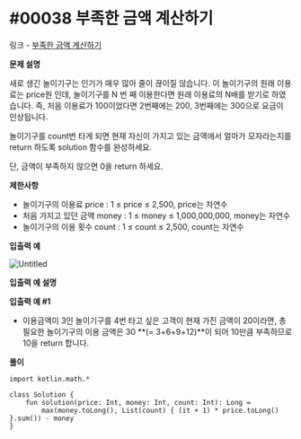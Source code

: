 # #00038 부족한 금액 계산하기

링크 - [부족한 금액 계산하기](https://school.programmers.co.kr/learn/courses/30/lessons/82612)

**문제 설명**

새로 생긴 놀이기구는 인기가 매우 많아 줄이 끊이질 않습니다. 이 놀이기구의 원래 이용료는 price원 인데, 놀이기구를 N 번 째 이용한다면 원래 이용료의 N배를 받기로 하였습니다. 즉, 처음 이용료가 100이었다면 2번째에는 200, 3번째에는 300으로 요금이 인상됩니다.

놀이기구를 count번 타게 되면 현재 자신이 가지고 있는 금액에서 얼마가 모자라는지를 return 하도록 solution 함수를 완성하세요.

단, 금액이 부족하지 않으면 0을 return 하세요.

****제한사항****

- 놀이기구의 이용료 price : 1 ≤ price ≤ 2,500, price는 자연수
- 처음 가지고 있던 금액 money : 1 ≤ money ≤ 1,000,000,000, money는 자연수
- 놀이기구의 이용 횟수 count : 1 ≤ count ≤ 2,500, count는 자연수

****입출력 예****

![Untitled](#00038%20%E1%84%87%E1%85%AE%E1%84%8C%E1%85%A9%E1%86%A8%E1%84%92%E1%85%A1%E1%86%AB%20%E1%84%80%E1%85%B3%E1%86%B7%E1%84%8B%E1%85%A2%E1%86%A8%20%E1%84%80%E1%85%A8%E1%84%89%E1%85%A1%E1%86%AB%E1%84%92%E1%85%A1%E1%84%80%E1%85%B5%20433d687a0337490483f5124c7c43574f/Untitled.png)

****입출력 예 설명****

**입출력 예 #1**

- 이용금액이 3인 놀이기구를 4번 타고 싶은 고객이 현재 가진 금액이 20이라면, 총 필요한 놀이기구의 이용 금액은 30 **(= 3+6+9+12)**이 되어 10만큼 부족하므로 10을 return 합니다.

**풀이**

```
import kotlin.math.*

class Solution {
    fun solution(price: Int, money: Int, count: Int): Long =
        max(money.toLong(), List(count) { (it + 1) * price.toLong() }.sum()) - money
}
```